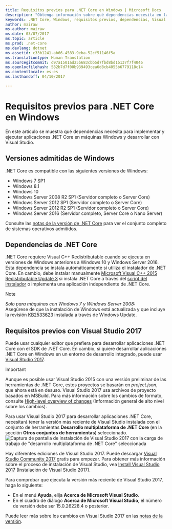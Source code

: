 ```yaml
---
title: Requisitos previos para .NET Core en Windows | Microsoft Docs
description: "Obtenga información sobre qué dependencias necesita en la máquina con Windows para desarrollar y ejecutar aplicaciones .NET Core."
keywords: .NET Core, Windows, requisitos previos, dependencias, Visual Studio
author: mairaw
ms.author: mairaw
ms.date: 03/07/2017
ms.topic: article
ms.prod: .net-core
ms.devlang: dotnet
ms.assetid: c33b1241-ab66-4583-9eba-52cf51146f5a
ms.translationtype: Human Translation
ms.sourcegitcommit: d97a1501ad25b683cbb5d7fbd8bd1b137f7f4046
ms.openlocfilehash: 582b7d7f00b939493cea6d8cb4055b6779118c14
ms.contentlocale: es-es
ms.lasthandoff: 04/10/2017

---
```


# <a name="prerequisites-for-net-core-on-windows"></a>Requisitos previos para .NET Core en Windows

En este artículo se muestra qué dependencias necesita para implementar y ejecutar aplicaciones .NET Core en máquinas Windows y desarrollar con Visual Studio.

## <a name="supported-windows-versions"></a>Versiones admitidas de Windows

.NET Core es compatible con las siguientes versiones de Windows:

* Windows 7 SP1
* Windows 8.1
* Windows 10 
* Windows Server 2008 R2 SP1 (Servidor completo o Server Core)
* Windows Server 2012 SP1 (Servidor completo o Server Core)
* Windows Server 2012 R2 SP1 (Servidor completo o Server Core)
* Windows Server 2016 (Servidor completo, Server Core o Nano Server)

Consulte las [notas de la versión de .NET Core](https://github.com/dotnet/core/blob/master/release-notes/1.1/1.1.md) para ver el conjunto completo de sistemas operativos admitidos.

## <a name="net-core-dependencies"></a>Dependencias de .NET Core

.NET Core requiere Visual C++ Redistributable cuando se ejecuta en versiones de Windows anteriores a Windows 10 y Windows Server 2016. Esta dependencia se instala automáticamente si utiliza el instalador de .NET Core. En cambio, debe instalar manualmente [Microsoft Visual C++ 2015 Redistributable Update 3](https://www.microsoft.com/download/details.aspx?id=53840) si instala .NET Core a través del [script del instalador](./tools/dotnet-install-script.md) o implementa una aplicación independiente de .NET Core.

> [!NOTE]
> <em>Solo para máquinas con Windows 7 y Windows Server 2008:</em><br>
> Asegúrese de que la instalación de Windows está actualizada y que incluye la revisión [KB2533623](https://support.microsoft.com/help/2533623) instalada a través de Windows Update.

## <a name="prerequisites-with-visual-studio-2017"></a>Requisitos previos con Visual Studio 2017

Puede usar cualquier editor que prefiera para desarrollar aplicaciones .NET Core con el SDK de .NET Core. En cambio, si quiere desarrollar aplicaciones .NET Core en Windows en un entorno de desarrollo integrado, puede usar [Visual Studio 2017](#visual-studio-2017).

> [!IMPORTANT]
> Aunque es posible usar Visual Studio 2015 con una versión preliminar de las herramientas de .NET Core, estos proyectos se basarán en *project.json*, que ahora está en desuso. Visual Studio 2017 usa archivos de proyecto basados en MSBuild. Para más información sobre los cambios de formato, consulte [High-level overview of changes](./tools/cli-msbuild-architecture.md) (Información general de alto nivel sobre los cambios).

Para usar Visual Studio 2017 para desarrollar aplicaciones .NET Core, necesitará tener la versión más reciente de Visual Studio instalada con el conjunto de herramientas **Desarrollo multiplataforma de .NET Core** (en la sección **Otros conjuntos de herramientas**) seleccionado.
![Captura de pantalla de instalación de Visual Studio 2017 con la carga de trabajo de "desarrollo multiplataforma de .NET Core" seleccionada](./media/windows-prerequisites/vs_workloads.jpg)

Hay diferentes ediciones de Visual Studio 2017. Puede descargar [Visual Studio Community 2017](https://www.visualstudio.com/downloads/) gratis para empezar.  Para obtener más información sobre el proceso de instalación de Visual Studio, vea [Install Visual Studio 2017](https://docs.microsoft.com/visualstudio/install/install-visual-studio) (Instalación de Visual Studio 2017).

Para comprobar que ejecuta la versión más reciente de Visual Studio 2017, haga lo siguiente:

 * En el menú **Ayuda**, elija **Acerca de Microsoft Visual Studio**.
 * En el cuadro de diálogo **Acerca de Microsoft Visual Studio**, el número de versión debe ser 15.0.26228.4 o posterior.

Puede leer más sobre los cambios en Visual Studio 2017 en las [notas de la versión](https://www.visualstudio.com/news/releasenotes/vs2017-relnotes).
